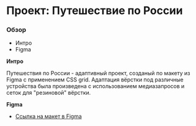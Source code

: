 # Проект: Путешествие по России

### Обзор
* Интро
* Figma

**Интро**

Путешествия по России - адаптивный проект, созданый по макету из Figma с применением CSS grid. Адаптация вёрстки под различные устройства была произведена с использованием медиазапросов и сеток для "резиновой" вёрстки.

**Figma**

* [Ссылка на макет в Figma](https://www.figma.com/file/5S2WSbEFL6awjVWJ0NWL8Q/Sprint-3_-Russia-_-desktop-mobile?node-id=28503%3A0)

